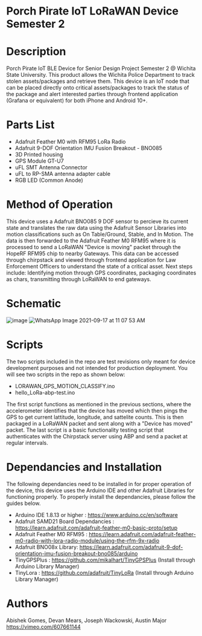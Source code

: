 # Porch Pirate IoT LoRaWAN Device Semester 2

# Description
Porch Pirate IoT BLE Device for Senior Design Project Semester 2 @ Wichita State University. This product allows the Wichita Police Department to track stolen assets/packages and retrieve them. This device is an IoT node that can be placed directly onto critical assets/packages to track the status of the package and alert interested parties through frontend application (Grafana or equivalent) for both iPhone and Android 10+.

# Parts List 
* Adafruit Feather M0 with RFM95 LoRa Radio 
* Adafruit 9-DOF Orientation IMU Fusion Breakout - BNO085
* 3D Printed housing
* GPS Module GT-U7
* uFL SMT Antenna Connector
* uFL to RP-SMA antenna adapter cable
* RGB LED (Common Anode)


# Method of Operation
This device uses a Adafruit BNO085 9 DOF sensor to percieve its current state and translates the raw data using the Adafruit Sensor Libraries into motion classifications such as On Table/Ground, Stable, and In Motion. The data is then forwarded to the Adafruit Feather M0 RFM95 where it is processed to send a LoRaWAN "Device is moving" packet through the HopeRF RFM95 chip to nearby Gateways. This data can be accessed through chirpstack and viewed through frontend application for Law Enforcement Officers to understand the state of a critical asset. Next steps include: Identifying motion through GPS coordinates, packaging coordinates as chars, transmitting through LoRaWAN to end gateways.


# Schematic
![image](https://user-images.githubusercontent.com/69644136/115118302-29b3da80-9f68-11eb-86fe-3ad450fbcc1e.png)
![WhatsApp Image 2021-09-17 at 11 07 53 AM](https://user-images.githubusercontent.com/69644136/133819804-879bdd46-a264-48e3-852f-415aea89bee7.jpeg)

# Scripts
The two scripts included in the repo are test revisions only meant for device development purposes and not intended for production deployment. You will see two scripts in the repo as shown below:
* LORAWAN_GPS_MOTION_CLASSIFY.ino
* hello_LoRa-abp-test.ino

The first script functions as mentioned in the previous sections, where the accelerometer identifies that the device has moved which then pings the GPS to get current lattitude, longitude, and sattelite counts. This is then packaged in a LoRaWAN packet and sent along with a "Device has moved" packet.
The last script is a basic functionality testing script that authenticates with the Chirpstack server using ABP and send a packet at regular intervals.

# Dependancies and Installation
The following dependancies need to be installed in for proper operation of the device, this device uses the Arduino IDE and other Adafruit Libraries for functioning properly. To properly install the dependancies, please follow the guides below.
* Arduino IDE 1.8.13 or higher : https://www.arduino.cc/en/software
* Adafruit SAMD21 Board Dependancies : https://learn.adafruit.com/adafruit-feather-m0-basic-proto/setup
* Adafruit Feather M0 RFM95 : https://learn.adafruit.com/adafruit-feather-m0-radio-with-lora-radio-module/using-the-rfm-9x-radio
* Adafruit BNO08x Library: https://learn.adafruit.com/adafruit-9-dof-orientation-imu-fusion-breakout-bno085/arduino
* TinyGPSPlus : https://github.com/mikalhart/TinyGPSPlus (Install through Arduino Library Manager)
* TinyLora : https://github.com/adafruit/TinyLoRa (Install through Arduino Library Manager)

# Authors
Abishek Gomes, Devan Mears, Joseph Wackowski, Austin Major
https://vimeo.com/607661144

